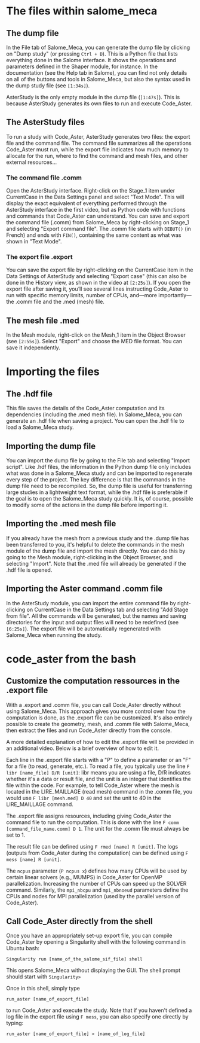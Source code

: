 # The files within salome_meca

## The dump file

In the File tab of Salome_Meca, you can generate the dump file by clicking on "Dump study" (or pressing `Ctrl + D`). This is a Python file that lists everything done in the Salome interface. It shows the operations and parameters defined in the Shaper module, for instance. In the documentation (see the Help tab in Salome), you can find not only details on all of the buttons and tools in Salome_Meca, but also the syntax used in the dump study file (see `[1:34s]`).

AsterStudy is the only empty module in the dump file (`[1:47s]`). This is because AsterStudy generates its own files to run and execute Code_Aster.


## The AsterStudy files

To run a study with Code_Aster, AsterStudy generates two files: the export file and the command file. The command file summarizes all the operations Code_Aster must run, while the export file indicates how much memory to allocate for the run, where to find the command and mesh files, and other external resources...

### The command file .comm

Open the AsterStudy interface. Right-click on the Stage_1 item under CurrentCase in the Data Settings panel and select "Text Mode". This will display the exact equivalent of everything performed through the AsterStudy interface in the first video, but as Python code with functions and commands that Code_Aster can understand. You can save and export the command file (.comm) from Salome_Meca by right-clicking on Stage_1 and selecting "Export command file". The .comm file starts with `DEBUT()` (in French) and ends with `FIN()`, containing the same content as what was shown in "Text Mode".


### The export file .export

You can save the export file by right-clicking on the CurrentCase item in the Data Settings of AsterStudy and selecting "Export case" (this can also be done in the History view, as shown in the video at `[2:25s]`). If you open the export file after saving it, you’ll see several lines instructing Code_Aster to run with specific memory limits, number of CPUs, and—more importantly—the .comm file and the .med (mesh) file.


## The mesh file .med

In the Mesh module, right-click on the Mesh_1 item in the Object Browser (see `[2:55s]`). Select "Export" and choose the MED file format. You can save it independently.


# Importing the files


## The .hdf file

This file saves the details of the Code_Aster computation and its dependencies (including the .med mesh file). In Salome_Meca, you can generate an .hdf file when saving a project. You can open the .hdf file to load a Salome_Meca study.


## Importing the dump file

You can import the dump file by going to the File tab and selecting "Import script". Like .hdf files, the information in the Python dump file only includes what was done in a Salome_Meca study and can be imported to regenerate every step of the project. The key difference is that the commands in the dump file need to be recompiled. So, the dump file is useful for transferring large studies in a lightweight text format, while the .hdf file is preferable if the goal is to open the Salome_Meca study quickly. It is, of course, possible to modify some of the actions in the dump file before importing it.

## Importing the .med mesh file

If you already have the mesh from a previous study and the .dump file has been transferred to you, it's helpful to delete the commands in the mesh module of the dump file and import the mesh directly. You can do this by going to the Mesh module, right-clicking in the Object Browser, and selecting "Import". Note that the .med file will already be generated if the .hdf file is opened.


## Importing the Aster command .comm file

In the AsterStudy module, you can import the entire command file by right-clicking on CurrentCase in the Data Settings tab and selecting "Add Stage from file". All the commands will be generated, but the names and saving directories for the input and output files will need to be redefined (see `[6:25s]`). The export file will be automatically regenerated with Salome_Meca when running the study.


# code_aster from the bash

## Customize the computation ressources in the .export file

With a .export and .comm file, you can call Code_Aster directly without using Salome_Meca. This approach gives you more control over how the computation is done, as the .export file can be customized. It's also entirely possible to create the geometry, mesh, and .comm file with Salome_Meca, then extract the files and run Code_Aster directly from the console.

A more detailed explanation of how to edit the .export file will be provided in an additional video. Below is a brief overview of how to edit it.

Each line in the .export file starts with a "P" to define a parameter or an "F" for a file (to read, generate, etc.). To read a file, you typically use the line `F libr [name_file] D/R [unit]`: libr means you are using a file, D/R indicates whether it's a data or result file, and the unit is an integer that identifies the file within the code. For example, to tell Code_Aster where the mesh is located in the LIRE_MAILLAGE (read mesh) command in the .comm file, you would use `F libr [mesh.med] D 40` and set the unit to 40 in the LIRE_MAILLAGE command.

The .export file assigns resources, including giving Code_Aster the command file to run the computation. This is done with the line `F comm [command_file_name.comm] D 1`. The unit for the .comm file must always be set to 1.

The result file can be defined using `F rmed [name] R [unit]`. The logs (outputs from Code_Aster during the computation) can be defined using `F mess [name] R [unit]`.

The `ncpus` parameter (`P ncpus x`) defines how many CPUs will be used by certain linear solvers (e.g., MUMPS) in Code_Aster for OpenMP parallelization. Increasing the number of CPUs can speed up the SOLVER command. Similarly, the `mpi_nbcpu` and `mpi_nbnoeud` parameters define the CPUs and nodes for MPI parallelization (used by the parallel version of Code_Aster).


## Call Code_Aster directly from the shell

Once you have an appropriately set-up export file, you can compile Code_Aster by opening a Singularity shell with the following command in Ubuntu bash:

    Singularity run [name_of_the_salome_sif_file] shell

This opens Salome_Meca without displaying the GUI. The shell prompt should start with `Singularity>`

Once in this shell, simply type 

    run_aster [name_of_export_file]

to run Code_Aster and execute the study. Note that if you haven't defined a log file in the export file using `F mess`, you can also specify one directly by typing:

    run_aster [name_of_export_file] > [name_of_log_file]
